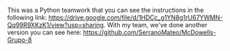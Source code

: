This was a Python teamwork that you can see the instructions in the following link: https://drive.google.com/file/d/1HDCc_g1YN8g1rU67YWMN-Qq99R9XKzK1/view?usp=sharing.
With my team, we've done another version you can see here: https://github.com/SerranoMateo/McDowells-Grupo-8
